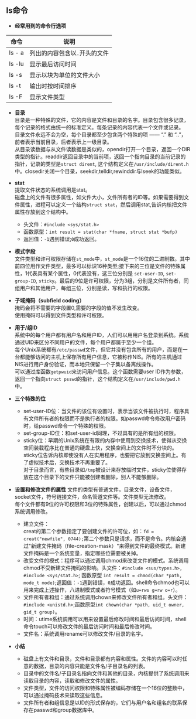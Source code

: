 ## ls命令
+ __经常用到的命令行选项__

| 命令 | 说明 |
| ---- | ---- |
| ls - a | 列出的内容包含以``.``开头的文件|
| ls -lu | 显示最后访问时间|
| ls -s | 显示以块为单位的文件大小 |
| ls -t | 输出时按时间排序 |
| ls -F | 显示文件类型 |

+ __目录__  
目录是一种特殊的文件，它的内容是文件和目录的名字。目录包含很多记录，每个记录的格式由统一的标准定义。每条记录的内容代表一个文件或记录。  
目录文件永远不会为空，每个目录都至少包含两个特殊的项 —— “.” 和 “..”， 前者表示当前目录，后者表示上一级目录。  
从目录读数据与从文件读数据是类似的，opendir打开一个目录，返回一个DIR类型的指针。readdir返回目录中的当前项，返回一个指向目录的当前记录的指针，记录的类型是``struct dirent``, 这个结构定义在``/usr/include/dirent.h``中。closedir关闭一个目录，seekdir,telldir,rewinddir与lseek的功能类似。
+ __stat__  
提取文件状态的系统调用是stat。  
磁盘上的文件有很多属性，如文件大小，文件所有者的ID等。如果需要得到文件属性，进程可以定义一个结构``struct stat``，然后调用stat,告诉内核把文件属性存放到这个结构中。  
  + 头文件：``#include <sys/stat.h>``
  + 函数原型：``int result = stat(char *fname, struct stat *bufp)``
  + 返回值：``-1``遇到错误;``0``成功返回。
+ __模式字段__  
文件类型和许可权限存储在``st_mode``中，``st_mode``是一个16位的二进制数。其中前四位用作文件类型，最多可以标识16种类型;接下来的三位是文件的特殊属性，1代表具有某个属性，0代表没有，这三位分别是 ``set-user-ID``, ``set-group-ID``, ``sticky``。最后的9位是许可权限，分为3组，分别是文件所有者，同组用户和其他用户，每组三位，分别是读，写和执行的权限。
+ __子域掩码（subfield coding）__  
掩码会将不需要的字段置0,需要的字段的值不发生改变。  
使用掩码可以得到文件类型和许可权限。
+ __用于/组ID__  
系统中的每个用户都有用户名和用户ID，人们可以用用户名登录到系统。系统通过UID来区分不同用户的文件，每个用户都属于至少一个组。  
每个Unix系统都有``/etc/passwd``文件，但它并没有包含所有的用户，而是在一台都能够访问的主机上保存所有用户信息，它被称作NIS。所有的主机通过NIS进行用户身份验证，而本地只保留一个子集以备离线操作。  
可以通过库函数``getpwuid``来访问用户信息。这个函数需要user ID作为参数，返回一个指向``struct psswd``的指针，这个结构定义在``/usr/include/pwd.h``中。  
+ __三个特殊的位__
  + set-user-ID位：当文件的该位有设置时，表示当该文件被执行时，程序具有文件所有者的权限而不是执行者的权限。如passwd命令修改用户密码时，给passwd命令一个特殊的权限。
  + set-group-ID位：和set-user-id同理，不过具有的是所有组的权限。
  + sticky位：早期的Unix系统在有限的内存中使用到交换技术，使得从交换空间装载程序比在普通的硬盘上快，交换空间上的文件时不分块的。  
  sticky位告诉内核即使没有人在实用程序，也要把它放到交换空间上。有了虚拟技术后，交换技术不再重要了。  
  对于目录而言，有些目录如``/tmp``被设计来存放临时文件，sticky位使得存放在这个目录下的文件只能被创建者删除，别人不能够删除。

+ __设置和修改文件的属性__
文件的类型有普通文件，目录文件，设备文件，socket文件，符号链接文件，命名管道文件等。文件类型无法修改。  
每个文件都有9位的许可权限和3位的特殊属性，创建以后，可以通过chmod系统调用修改。
  + 建立文件：  
  creat的第二个参数指定了要创建文件的许可位，如：``fd = creat("newfile", 0744);``第二个参数只是请求，而不是命令。内核会通过"新建文件掩码（file-creation-mask）"来得到文件的最终模式。新建文件掩码是一个系统变量，指定哪些位需要被关掉。
  + 改变文件的模式：程序可以通过调用chmod来改变文件的模式。系统调用chmod不受新建文件掩码的影响。头文件：``#include <sus/types.h>, #include <sys/stat.h>``; 函数原型 ``int result = chmod(char *path, mode_t mode)``;返回值：``-1``遇到错误，``0``成功返回。shell命令chmod也可以用来完成上述操作，八进制模式或者符号模式（如``u=rws g=rw o=r``）。
  + 文件所有者和组：通过系统调用chown来修改文件所有者和组。头文件：``#include <unistd.h>``;函数原型``int chown(char *path, uid_t owner, gid_t group)``。
  + 时间：utime系统调用可以用来设置最后修改时间和最后访问时间，shell命令touch可以修改文件的最后访问时间和最后修改时间。
  + 文件名：系统调用rename可以修改文件/目录的名字。
+ __小结__
  + 磁盘上有文件和目录，文件和目录都有内容和属性。文件的内容可以时任意的数据，目录的内容只能是文件名/子目录名的列表。
  + 目录中的文件名/子目录名指向文件和其他的目录，内核提供了系统调用来读取目录的内容，读取和修改文件的属性。
  + 文件类型，文件的访问权限和特殊属性被编码存储在一个16位的整数中，可以通过掩码技术来读取这些信息。
  + 文件所有者和组信息是以ID的形式保存的，它们与用户名和组名的联系保存在passwd和group数据库中。
